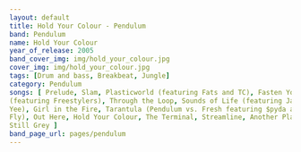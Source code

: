 ```yaml
---
layout: default
title: Hold Your Colour - Pendulum
band: Pendulum
name: Hold Your Colour
year_of_release: 2005
band_cover_img: img/hold_your_colour.jpg
cover_img: img/hold_your_colour.jpg
tags: [Drum and bass, Breakbeat, Jungle]
category: Pendulum 
songs: [ Prelude, Slam, Plasticworld (featuring Fats and TC), Fasten Your Seatbelt
(featuring Freestylers), Through the Loop, Sounds of Life (featuring Jasmine
Yee), Girl in the Fire, Tarantula (Pendulum vs. Fresh featuring $pyda and Tenor
Fly), Out Here, Hold Your Colour, The Terminal, Streamline, Another Planet,
Still Grey ]
band_page_url: pages/pendulum
---
```

